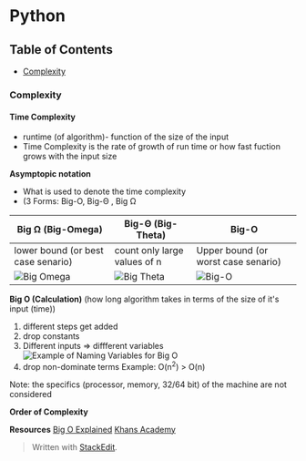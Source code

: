 # Python

## Table of Contents
* [Complexity](complexity)


### Complexity

#### Time Complexity
* runtime (of algorithm)- function of the size of the input
* Time Complexity is  the rate of growth of run time or how fast fuction grows with the input size

**Asymptopic notation**
* What is used to denote the time complexity
* (3 Forms: Big-O, Big-Θ , Big Ω

| Big Ω (Big-Omega) | Big-Θ (Big-Theta) | Big-O  |
|-------------------|----------------|-----------------------|
|lower bound (or best case senario)  |count only large values of n |Upper bound (or worst case senario)  |
|![Big Omega](https://photos.app.goo.gl/vGpbwZHxWkUbbYydA)	|![Big Theta](https://photos.app.goo.gl/p6ZwQAKqDHGL99hN6)	|![Big-O](https://photos.app.goo.gl/6SU2ERVj1x9eAxNo8)	|


**Big O (Calculation)** 
(how long algorithm takes in terms of the size of it's input (time))
1. different steps get added
2. drop constants 
3.  Different inputs => diffferent variables 
![Example of Naming Variables for Big O](https://photos.google.com/album/AF1QipPfjm3PHBCiN_eT1T8CAOtzKh6txR99WmTXPr93/photo/AF1QipO6ti8ZlIrT-mqBlEtWesSHBGwYwH0puYWkqJxw)
4. drop non-dominate terms 
Example: O(n<sup>2</sup>) > O(n)

Note: the specifics (processor, memory, 32/64 bit) of the machine are not considered

**Order of Complexity**

**Resources**
 [Big O Explained](https://www.youtube.com/watch?v=v4cd1O4zkGw)
 [Khans Academy](https://www.khanacademy.org/computing/computer-science/algorithms/asymptotic-notation/a/asymptotic-notation)

> Written with [StackEdit](https://stackedit.io/).
<!--stackedit_data:
eyJoaXN0b3J5IjpbLTMzNTk1MTI3OSwxNTQwMDAwNjg1LDEzOT
IzNDA5OTUsMjEyMDYzNTM2NiwtMTUxMzg0NTIwMiwxODA0NTQ0
Mjc3XX0=
-->